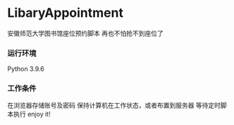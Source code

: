 # LibaryAppointment
安徽师范大学图书馆座位预约脚本
再也不怕抢不到座位了

### 运行环境
Python 3.9.6 

### 工作条件
在浏览器存储账号及密码
保持计算机在工作状态，或者布置到服务器
等待定时脚本执行
enjoy it!
